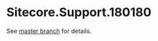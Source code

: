 # Sitecore.Support.180180

See [master branch](https://github.com/sitecoresupport/Sitecore.Support.180180) for details.